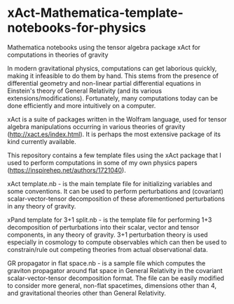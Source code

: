 # xAct-Mathematica-template-notebooks-for-physics
Mathematica notebooks using the tensor algebra package xAct for computations in theories of gravity

In modern gravitational physics, computations can get laborious quickly, making it infeasible to do them by hand. This stems from the presence of differential geometry and non-linear partial differential equations in Einstein's theory of General Relativity (and its various extensions/modifications). Fortunately, many computations today can be done efficiently and more intuitively on a computer.

xAct is a suite of packages written in the Wolfram language, used for tensor algebra manipulations occurring in various theories of gravity (http://xact.es/index.html). It is perhaps the most extensive package of its kind currently available.

This repository contains a few template files using the xAct package that I used to perform computations in some of my own physics papers (https://inspirehep.net/authors/1721040).

xAct template.nb - is the main template file for initializing variables and some conventions. It can be used to perform perturbations and (covariant) scalar-vector-tensor decomposition of these aforementioned perturbations in any theory of gravity.

xPand template for 3+1 split.nb - is the template file for performing 1+3 decomposition of perturbations into their scalar, vector and tensor components, in any theory of gravity. 3+1 perturbation theory is used especially in cosmology to compute observables which can then be used to constrain/rule out competing theories from actual observational data.

GR propagator in flat space.nb - is a sample file which computes the graviton propagator around flat space in General Relativity in the covariant scalar-vector-tensor decomposition format. The file can be easily modified to consider more general, non-flat spacetimes, dimensions other than 4, and gravitational theories other than General Relativity.
